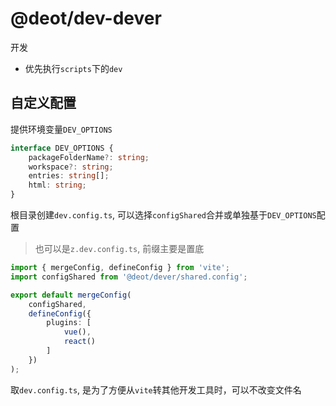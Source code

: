# @deot/dev-dever

开发

- 优先执行`scripts`下的`dev`

## 自定义配置

提供环境变量`DEV_OPTIONS`

```ts
interface DEV_OPTIONS {
	packageFolderName?: string;
	workspace?: string;
	entries: string[];
	html: string;
}
```

根目录创建`dev.config.ts`, 可以选择`configShared`合并或单独基于`DEV_OPTIONS`配置
> 也可以是`z.dev.config.ts`, 前缀主要是置底

```ts
import { mergeConfig, defineConfig } from 'vite';
import configShared from '@deot/dever/shared.config';

export default mergeConfig(
	configShared,
	defineConfig({
		plugins: [
			vue(),
			react()
		]
	})
);
```

取`dev.config.ts`, 是为了方便从`vite`转其他开发工具时，可以不改变文件名